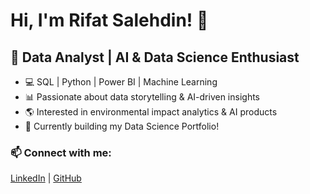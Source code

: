 # Hi, I'm Rifat Salehdin! 👋  
## 🚀 Data Analyst | AI & Data Science Enthusiast  

- 💻 SQL | Python | Power BI | Machine Learning  
- 📊 Passionate about data storytelling & AI-driven insights  
- 🌎 Interested in environmental impact analytics & AI products  
- 🎯 Currently building my Data Science Portfolio!  

### 📫 Connect with me:  
[LinkedIn](https://www.linkedin.com/in/rifatsalehdin/) | [GitHub](https://github.com/rifatsalehdin)
